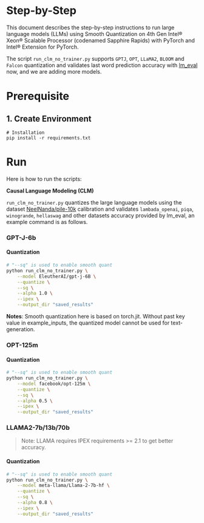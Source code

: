 Step-by-Step
============
This document describes the step-by-step instructions to run large language models (LLMs) using Smooth Quantization on 4th Gen Intel® Xeon® Scalable Processor (codenamed Sapphire Rapids) with PyTorch and Intel® Extension for PyTorch.

The script `run_clm_no_trainer.py` supports `GPTJ`, `OPT`, `LLaMA2`, `BLOOM` and `Falcon` quantization and validates last word prediction accuracy with [lm_eval](https://github.com/EleutherAI/lm-evaluation-harness.git) now, and we are adding more models.

# Prerequisite
## 1. Create Environment
```
# Installation
pip install -r requirements.txt
```

# Run

Here is how to run the scripts:

**Causal Language Modeling (CLM)**

`run_clm_no_trainer.py` quantizes the large language models using the dataset [NeelNanda/pile-10k](https://huggingface.co/datasets/NeelNanda/pile-10k) calibration and validates `lambada_openai`, `piqa`, `winogrande`, `hellaswag` and other datasets accuracy provided by lm_eval, an example command is as follows.
### GPT-J-6b

#### Quantization
```bash
# "--sq" is used to enable smooth quant
python run_clm_no_trainer.py \
    --model EleutherAI/gpt-j-6B \
    --quantize \
    --sq \
    --alpha 1.0 \
    --ipex \
    --output_dir "saved_results"
```
**Notes**: Smooth quantization here is based on torch.jit. Without past key value in example_inputs, the quantized model cannot be used for text-generation.

### OPT-125m

#### Quantization

```bash
# "--sq" is used to enable smooth quant
python run_clm_no_trainer.py \
    --model facebook/opt-125m \
    --quantize \
    --sq \
    --alpha 0.5 \
    --ipex \
    --output_dir "saved_results"
```

### LLAMA2-7b/13b/70b
>Note: LLAMA requires IPEX requirements >= 2.1 to get better accuracy.
#### Quantization

```bash
# "--sq" is used to enable smooth quant
python run_clm_no_trainer.py \
    --model meta-llama/Llama-2-7b-hf \
    --quantize \
    --sq \
    --alpha 0.8 \
    --ipex \
    --output_dir "saved_results"
```